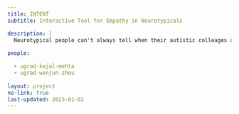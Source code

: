 ```yaml
---
title: INTENT
subtitle: Interactive Tool for Empathy in Neurotypicals

description: |
  Neurotypical people can't always tell when their autistic colleages are experiencing distress from sensory overstimulation. A resulting lack of empathy can lead to stigma and discrimination against those autistic colleagues. Our goal is to help neurotypical people become better allies towards their autistic colleagues by educating them about autistic experiences. We center the autistic person's perspective in an immersive VR lesson to explain the effects of sensory overstimulation and tell neurotypicals how they can help. Better understanding will lead to improved empathy.
  
people:

  - ugrad-kajal-mehta
  - ugrad-wenjun-zhou
  
layout: project
no-link: true
last-updated: 2023-01-02
---
```

